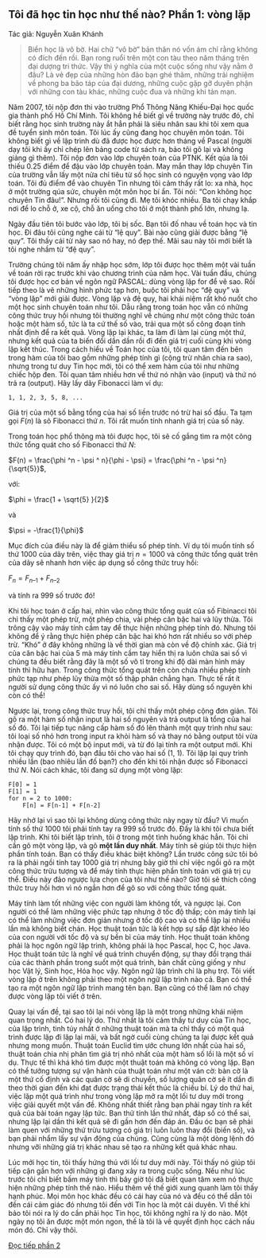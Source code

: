 ## Tôi đã học tin học như thế nào? Phần 1: vòng lặp

Tác giả: Nguyễn Xuân Khánh

> Biển học là vô bờ. Hai chữ “vô bờ” bản thân nó vốn ám chỉ rằng không có đích đến rồi. Bạn rong ruổi trên một con tàu theo năm tháng trên đại dượng tri thức. Vậy thì ý nghĩa của một cuộc sống như vậy nằm ở đâu? Là vẻ đẹp của những hòn đảo bạn ghé thăm, những trải nghiệm về phong ba bão táp của đại dương, những cuộc gặp gỡ duyên phận với những con tàu khác, những cuộc đua và những khi tản mạn.

Năm 2007, tôi nộp đơn thi vào trường Phổ Thông Năng Khiếu-Đại học quốc gia thành phố Hồ Chí Minh. Tôi không hề biết gì về trường này trước đó, chỉ biết rằng học sinh trường này ắt hẳn phải là siêu nhân sau khi tôi xem qua đề tuyển sinh môn toán. Tôi lúc ấy cũng đang học chuyên môn toán. Tôi không biết gì về lập trình dù đã được học được hơn tháng về Pascal (người dạy tôi khi ấy chỉ chép lên bảng code từ sách ra, bảo tôi gõ lại và không giảng gì thêm). Tôi nộp đơn vào lớp chuyên toán của PTNK. Kết qủa là tôi thiếu 0.25 điểm để đậu vào lớp chuyên toán. May mắn thay lớp chuyên Tin của trường vẫn lấy một nửa chỉ tiêu từ số học sinh có nguyện vọng vào lớp toán. Tôi đủ điểm để vào chuyên Tin nhưng tôi cảm thấy rất lo: xa nhà, học ở một trường qúa sức, chuyên một môn học bí ẩn. Tôi nói: “Con không học chuyên Tin đâu!”. Nhưng rồi tôi cũng đi. Mẹ tôi khóc nhiều. Ba tôi chạy khắp nơi để lo chỗ ở, xe cộ, chỗ ăn uống cho tôi ở một thành phố lớn, nhưng lạ.

Ngày đầu tiên tôi bước vào lớp, tôi bị sốc. Bạn tôi đố nhau về toán học và tin học. Đi đâu tôi cũng nghe cái từ “lệ quy”. Bài nào cũng giải được bằng “lệ quy”. Tôi thấy cái từ này sao nó hay, nó đẹp thế. Mãi sau này tôi mới biết là tôi nghe nhầm từ “đệ quy”.

Trường chúng tôi năm ấy nhập học sớm, lớp tôi được học thêm một vài tuần về toán rời rạc trước khi vào chương trình của năm học. Vài tuần đầu, chúng tôi được học cơ bản về ngôn ngữ PASCAL: dùng vòng lặp for để vẽ sao. Rồi tiếp theo là vẽ những hình phức tạp hơn, buộc tôi phải học “đệ quy” và “vòng lặp” mới giải được. Vòng lặp và đệ quy, hai khái niệm rất khó nuốt cho một học sinh chuyên toán như tôi. Dẫu rằng trong toán học vẫn có những công thức truy hồi nhưng tôi thường nghĩ về chúng như một công thức toán hoặc một hàm số, tức là ta cứ thế số vào, trải qua một số công đoạn tính nhất định để ra kết quả. Vòng lặp lại khác, ta làm đi làm lại cùng một thứ, nhưng kết quả của ta biến đổi dần dần rồi đi đến giá trị cuối cùng khi vòng lặp kết thúc. Trong cách hiểu về Toán học của tôi, tôi quan tâm đến bên trong hàm của tôi bao gồm những phép tính gì (cộng trừ nhân chia ra sao), nhưng trong tư duy Tin học mới, tôi có thể xem hàm của tôi như những chiếc hộp đen. Tôi quan tâm nhiều hơn về thứ nó nhận vào (input) và thứ nó trả ra (output). Hãy lấy dãy Fibonacci làm ví dụ:

```
1, 1, 2, 3, 5, 8, ...

```

Giá trị của một số bằng tổng của hai số liền trước nó trừ hai số đầu. Ta tạm gọi $F(n)$ là sô Fibonacci thứ $n$. Tôi rất muốn tính nhanh giá trị của số này.

Trong toán học phổ thông mà tôi được học, tôi sẽ cố gắng tìm ra một công thức tổng quát cho số Fibonacci thứ $N$:

$F(n) = \frac{\phi ^n - \psi ^ n}{\phi - \psi} = \frac{\phi ^n - \psi ^n}{\sqrt{5}}$,

với:

$\phi = \frac{1 + \sqrt{5} }{2}$

và

$\psi = -\frac{1}{\phi}$

Mục đích của điều này là để giảm thiểu số phép tính. Ví dụ tôi muốn tính số thứ 1000 của dãy trên, việc thay giá trị $n = 1000$ và công thức tổng quát trên của dãy sẽ nhanh hơn việc áp dụng số công thức truy hồi:

$F_n = F_{n – 1} + F_{n – 2}$

và tính ra 999 số trước đó!

Khi tôi học toán ở cấp hai, nhìn vào công thức tổng quát của số Fibinacci tôi chỉ thấy một phép trừ, một phép chia, vài phép căn bậc hai và lũy thừa. Tôi trông cậy vào máy tính cầm tay để thực hiện những phép tính đó. Nhưng tôi không để ý rằng thực hiện phép căn bậc hai khó hơn rất nhiều so với phép trừ. “Khó” ở đây không những là về thời gian mà còn về độ chính xác. Giá trị của căn bậc hai của 5 mà máy tính cầm tay hiển thị ra luôn chứa sai số vì chúng ta đều biết rằng đây là một số vô tỉ trong khi độ dài màn hình máy tính thì hữu hạn. Trong công thức tổng quát trên còn chứa nhiều phép tính phức tạp như phép lũy thừa một số thập phân chẳng hạn. Thực tế rất ít người sử dụng công thức ấy vì nó luôn cho sai số. Hãy dùng số nguyên khi còn có thể!

Ngược lại, trong công thức truy hồi, tôi chỉ thấy một phép cộng đơn giản. Tôi gõ ra một hàm số nhận input là hai số nguyên và trả output là tổng của hai số đó. Tôi lại tiếp tục nâng cấp hàm số đó lên thành một quy trình như sau: tôi loại số nhỏ hơn trong input ra khỏi hàm số và thay nó bằng output tôi vừa nhận được. Tôi có một bộ input mới, và từ đó lại tính ra một output mới. Khi tôi chạy quy trình đó, bạn đầu tôi cho vào hai số (1, 1). Tôi lặp lại quy trình nhiều lần (bao nhiêu lần đố bạn?) cho đến khi tôi nhận được số Fibonacci thứ $N$. Nói cách khác, tôi đang sử dụng một vòng lặp:

```
F[0] = 1
F[1] = 1
for n = 2 to 1000:
    F[n] = F[n-1] + F[n-2] 
```

Hãy nhớ lại vì sao tôi lại không dùng công thức này ngay từ đầu? Vì muốn tính số thứ 1000 tôi phải tính tay ra 999 số trước đó. Đấy là khi tôi chưa biết lập trình. Khi tôi biết lập trình, tôi ở trong một tình huống khác hẳn. Tôi chỉ cần gõ một vòng lặp, và gõ **một lần duy nhất**. Máy tính sẽ giúp tôi thực hiện phần tính toán. Bạn có thấy điều khác biệt không? Lần trước công sức tôi bỏ ra là phải ngồi tính tay 1000 giá trị nhưng bây giờ thì chỉ việc ngồi gõ ra một công thức trừu tượng và để máy tính thực hiện phần tính toán với giá trị cụ thể. Điều này đảo ngược lựa chọn của tôi như thế nào? Giờ tôi sẽ thích công thức truy hồi hơn vì nó ngắn hơn để gõ so với công thức tổng quát.

Máy tính làm tốt những việc con người làm không tốt, và ngược lại. Con người có thể làm những việc phức tạp nhưng ở tốc độ thấp; còn máy tính lại có thể làm những việc đơn giản nhưng ở tốc độ cao và có thể lặp lại nhiều lần mà không biết chán. Học thuật toán tức là kết hợp sự sắp đặt khéo léo của con người với tốc độ và sự bền bỉ của máy tính. Học thuật toán không phải là học ngôn ngữ lập trình, không phải là học Pascal, học C, học Java. Học thuật toán tức là nghĩ về quá trình chuyển động, sự thay đổi trạng thái của các thành phần trong suốt một quá trình, bản chất cũng giống y như học Vật lý, Sinh học, Hóa học vậy. Ngôn ngữ lập trình chỉ là phụ trợ. Tôi viết vòng lặp ở trên không phải theo một ngôn ngữ lập trình nào cả. Bạn có thể tạo ra một ngôn ngữ lập trình mang tên bạn. Bạn cũng có thể làm nó chạy được vòng lặp tôi viết ở trên.

Quay lại vấn đề, tại sao tôi lại nói vòng lặp là một trong những khái niệm quan trọng nhất. Có hai lý do. Thứ nhất là tôi cảm thấy tư duy của Tin học, của lập trình, tinh túy nhất ở những thuật toán mà ta chỉ thấy có một quá trình được lặp đi lặp lại mãi, và bất ngờ cuối cùng chúng ta lại được kết quả nhưng mong muốn. Thuật toán Euclid tìm ước chung lớn nhất của hai số, thuật toán chia nhị phân tìm giá trị nhỏ nhất của một hàm số lồi là một số ví dụ. Thực tế thì khá khó tìm được một thuật toán mà không có vòng lặp. Bạn có thể tưởng tượng sự vận hành của thuật toán như một ván cờ: bàn cờ là một thứ cố định và các quân cờ sẽ di chuyển, số lượng quân cờ sẽ ít dần đi theo thời gian đến khi đạt được trạng thái kết thúc là chiếu bí. Lý do thứ hai, việc lặp một quá trình như trong vòng lặp mở ra một lối tư duy mới trong việc giải quyết một vấn đề. Không nhất thiết rằng bạn phải ngay tính ra kết quả của bài toán ngay lập tức. Bạn thử tính lần thứ nhất, đáp số có thể sai, nhưng lặp lại dần thì kết quả sẽ đi gần hơn đến đáp án. Đầu óc bạn sẽ phải làm quen với những thứ trừu tượng có giá trị luôn luôn thay đổi (biến số), và bạn phải nhẩm lấy sự vận động của chúng. Cũng cùng là một dòng lệnh đó nhưng vỡi những giá trị khác nhau sẽ tạo ra những kết quả khác nhau.

Lúc mới học tin, tôi thấy hứng thú với lối tư duy mới này. Tôi thấy nó giúp tôi tiếp cận gần hơn với những gì đang xảy ra trong cuộc sống. Nếu như lúc trước tôi chỉ biết bấm máy tính thì bây giờ tôi đã biết quan tâm xem nó thực hiện những phép tính thế nào. Hiểu thêm về thế giới xung quanh làm tôi thấy hạnh phúc. Mọi môn học khác đều có cái hay của nó và đều có thể dẫn tôi đến cái cảm giác đó nhưng tôi đến với Tin học là một cái duyên. Vì thế khi bảo tôi nói ra lý do cần phải học Tin học, tôi không nghĩ ra lý do nào. Một ngày nọ tôi ăn được một món ngon, thế là tôi là về quyết định học cách nấu món đó. Chỉ vậy thôi.

[Đọc tiếp phần 2](algo/basic/hoc-tin-the-nao-2)